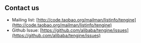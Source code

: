 ## Contact us

- Mailing list: [http://code.taobao.org/mailman/listinfo/tengine](http://code.taobao.org/mailman/listinfo/tengine)
- Github Issue: [https://github.com/alibaba/tengine/issues](https://github.com/alibaba/tengine/issues)
